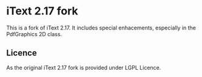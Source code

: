# iText 2.17 fork

This is a fork of iText 2.17. It includes special enhacements, especially in the PdfGraphics 2D class.

## Licence

As the original iText 2.17 fork is provided under LGPL Licence.





